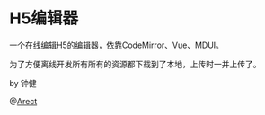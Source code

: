 # H5编辑器

一个在线编辑H5的编辑器，依靠CodeMirror、Vue、MDUI。

为了方便离线开发所有所有的资源都下载到了本地，上传时一并上传了。

by 钟健

@[Arect](https://github.com/arect)
